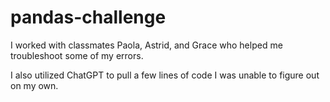 # pandas-challenge

I worked with classmates Paola, Astrid, and Grace who helped me troubleshoot some of my errors.

I also utilized ChatGPT to pull a few lines of code I was unable to figure out on my own.